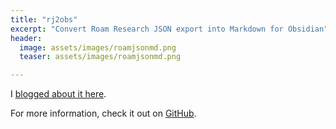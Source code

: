```yaml
---
title: "rj2obs"
excerpt: "Convert Roam Research JSON export into Markdown for Obsidian"
header:
  image: assets/images/roamjsonmd.png
  teaser: assets/images/roamjsonmd.png

---
```


I [blogged about it here](/blog/roamexporttoobs).

For more information, check it out on [GitHub](https://github.com/renerocksai/rj2obs).



